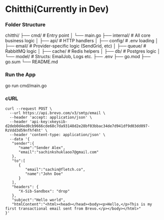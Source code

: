 # Chitthi(Currently in Dev)

### Folder Structure

chitthi/
├── cmd/ # Entry point
│ └── main.go
├── internal/ # All core business logic
│ ├── api/ # HTTP handlers
│ ├── config/ # .env loading
│ ├── email/ # Provider-specific logic (SendGrid, etc)
│ ├── queue/ # RabbitMQ logic
│ ├── cache/ # Redis helpers
│ ├── db/ # Postgres logic
│ └── model/ # Structs: EmailJob, Logs etc.
├── .env
├── go.mod
├── go.sum
└── README.md

### Run the App

go run cmd/main.go

### cURL

```
curl --request POST \
  --url https://api.brevo.com/v3/smtp/email \
  --header 'accept: application/json' \
  --header 'api-key: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' \
  --header 'content-type: application/json' \
  --data '{
   "sender":{
      "name":"Sender Alex",
      "email":"sachinkshuklaoo7@gmail.com"
   },
   "to":[
      {
         "email":"sachin@fletch.co",
         "name":"John Doe"
      }
   ],
   "headers": {
      "X-Sib-Sandbox": "drop"
   },
   "subject":"Hello world",
   "htmlContent":"<html><head></head><body><p>Hello,</p>This is my first transactional email sent from Brevo.</p></body></html>"
}'
```

